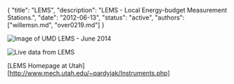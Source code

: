 {
	"title": "LEMS",
	"description": "LEMS - Local Energy-budget Measurement Stations.",
	"date": "2012-06-13",
	"status": "active",
	"authors": ["willemsn.md", "over0219.md"]
}

![Image of UMD LEMS - June 2014](http://d.umn.edu/~sivelab/media/UMD_LEMS_Jun2014.jpg "UMD LEMS")

![Live data from LEMS](http://d.umn.edu/~willemsn/LEMS/LEMSO%2006-20-14%2011.07.31.png "LEMS")

[LEMS Homepage at Utah][http://www.mech.utah.edu/~pardyjak/Instruments.php]
